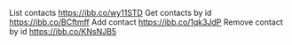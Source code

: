 List contacts https://ibb.co/wy11STD
Get contacts by id https://ibb.co/BCftmff
Add contact https://ibb.co/1qk3JdP
Remove contact by id https://ibb.co/KNsNJB5
